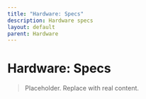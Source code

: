 ```yaml
---
title: "Hardware: Specs"
description: Hardware specs
layout: default
parent: Hardware
---
```


# Hardware: Specs

> Placeholder. Replace with real content.
